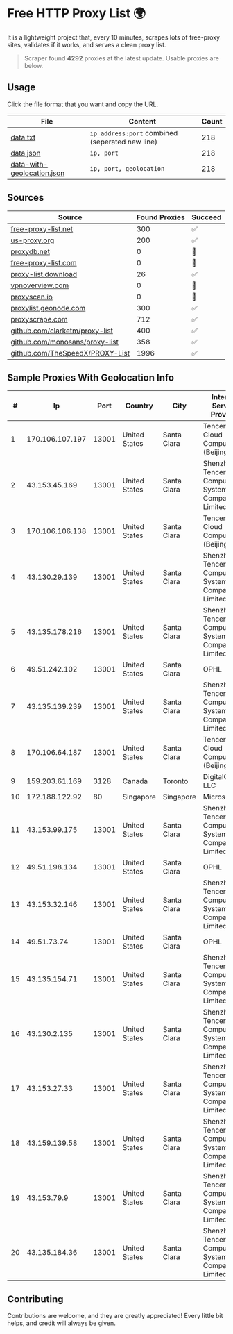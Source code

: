 
# Free HTTP Proxy List 🌍

It is a lightweight project that, every 10 minutes, scrapes lots of free-proxy sites, validates if it works, and serves a clean proxy list.


> Scraper found **4292** proxies at the latest update. Usable proxies are below.

## Usage

Click the file format that you want and copy the URL.


|File|Content|Count|
|----|-------|-----|
|[data.txt](https://raw.githubusercontent.com/themiralay/Proxy-List-World/master/data.txt)|`ip_address:port` combined (seperated new line)|218|
|[data.json](https://raw.githubusercontent.com/themiralay/Proxy-List-World/master/data.json)|`ip, port`|218|
|[data-with-geolocation.json](https://raw.githubusercontent.com/themiralay/Proxy-List-World/master/data-with-geolocation.json)|`ip, port, geolocation`|218|

## Sources

|Source|Found Proxies|Succeed|
|------|-------------|-------|
|[free-proxy-list.net](https://free-proxy-list.net)|300|✅|
|[us-proxy.org](https://www.us-proxy.org)|200|✅|
|[proxydb.net](http://proxydb.net)|0|🚫|
|[free-proxy-list.com](https://free-proxy-list.com/?page=&port=&type%5B%5D=http&type%5B%5D=https&up_time=0&search=Search)|0|🚫|
|[proxy-list.download](https://www.proxy-list.download/HTTP)|26|✅|
|[vpnoverview.com](https://vpnoverview.com/privacy/anonymous-browsing/free-proxy-servers)|0|🚫|
|[proxyscan.io](https://www.proxyscan.io)|0|🚫|
|[proxylist.geonode.com](https://proxylist.geonode.com/api/proxy-list?limit=300&page=1&sort_by=lastChecked&sort_type=desc&protocols=http,https)|300|✅|
|[proxyscrape.com](https://api.proxyscrape.com/v2/?request=displayproxies&protocol=http&timeout=10000&country=all&ssl=all&anonymity=all)|712|✅|
|[github.com/clarketm/proxy-list](https://raw.githubusercontent.com/clarketm/proxy-list/master/proxy-list-raw.txt)|400|✅|
|[github.com/monosans/proxy-list](https://raw.githubusercontent.com/monosans/proxy-list/main/proxies/http.txt)|358|✅|
|[github.com/TheSpeedX/PROXY-List](https://raw.githubusercontent.com/TheSpeedX/PROXY-List/master/http.txt)|1996|✅|


## Sample Proxies With Geolocation Info

|#|Ip|Port|Country|City|Internet Service Provider|
|-|--|----|-------|----|-------------------------|
|1|170.106.107.197|13001|United States|Santa Clara|Tencent Cloud Computing (Beijing) Co|
|2|43.153.45.169|13001|United States|Santa Clara|Shenzhen Tencent Computer Systems Company Limited|
|3|170.106.106.138|13001|United States|Santa Clara|Tencent Cloud Computing (Beijing) Co|
|4|43.130.29.139|13001|United States|Santa Clara|Shenzhen Tencent Computer Systems Company Limited|
|5|43.135.178.216|13001|United States|Santa Clara|Shenzhen Tencent Computer Systems Company Limited|
|6|49.51.242.102|13001|United States|Santa Clara|OPHL|
|7|43.135.139.239|13001|United States|Santa Clara|Shenzhen Tencent Computer Systems Company Limited|
|8|170.106.64.187|13001|United States|Santa Clara|Tencent Cloud Computing (Beijing) Co|
|9|159.203.61.169|3128|Canada|Toronto|DigitalOcean, LLC|
|10|172.188.122.92|80|Singapore|Singapore|Microsoft|
|11|43.153.99.175|13001|United States|Santa Clara|Shenzhen Tencent Computer Systems Company Limited|
|12|49.51.198.134|13001|United States|Santa Clara|OPHL|
|13|43.153.32.146|13001|United States|Santa Clara|Shenzhen Tencent Computer Systems Company Limited|
|14|49.51.73.74|13001|United States|Santa Clara|OPHL|
|15|43.135.154.71|13001|United States|Santa Clara|Shenzhen Tencent Computer Systems Company Limited|
|16|43.130.2.135|13001|United States|Santa Clara|Shenzhen Tencent Computer Systems Company Limited|
|17|43.153.27.33|13001|United States|Santa Clara|Shenzhen Tencent Computer Systems Company Limited|
|18|43.159.139.58|13001|United States|Santa Clara|Shenzhen Tencent Computer Systems Company Limited|
|19|43.153.79.9|13001|United States|Santa Clara|Shenzhen Tencent Computer Systems Company Limited|
|20|43.135.184.36|13001|United States|Santa Clara|Shenzhen Tencent Computer Systems Company Limited|



## Contributing

Contributions are welcome, and they are greatly appreciated! Every
little bit helps, and credit will always be given.

